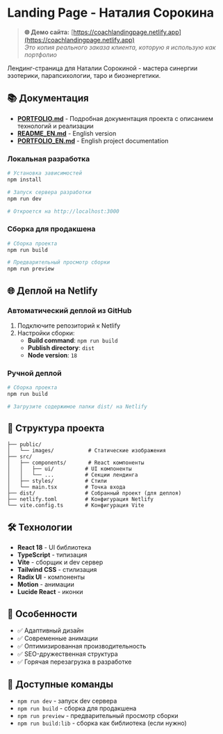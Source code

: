 # Landing Page - Наталия Сорокина

> **🌐 Демо сайта:** [https://coachlandingpage.netlify.app](https://coachlandingpage.netlify.app)  
> *Это копия реального заказа клиента, которую я использую как портфолио*

Лендинг-страница для Наталии Сорокиной - мастера синергии эзотерики, парапсихологии, таро и биоэнергетики.

## 📚 Документация

- **[PORTFOLIO.md](./PORTFOLIO.md)** - Подробная документация проекта с описанием технологий и реализации
- **[README_EN.md](./README_EN.md)** - English version
- **[PORTFOLIO_EN.md](./PORTFOLIO_EN.md)** - English project documentation

### Локальная разработка

```bash
# Установка зависимостей
npm install

# Запуск сервера разработки
npm run dev

# Откроется на http://localhost:3000
```

### Сборка для продакшена

```bash
# Сборка проекта
npm run build

# Предварительный просмотр сборки
npm run preview
```

## 🌐 Деплой на Netlify

### Автоматический деплой из GitHub

1. Подключите репозиторий к Netlify
2. Настройки сборки:
   - **Build command**: `npm run build`
   - **Publish directory**: `dist`
   - **Node version**: `18`

### Ручной деплой

```bash
# Сборка проекта
npm run build

# Загрузите содержимое папки dist/ на Netlify
```

## 📁 Структура проекта

```
├── public/
│   └── images/           # Статические изображения
├── src/
│   ├── components/       # React компоненты
│   │   ├── ui/          # UI компоненты
│   │   └── ...          # Секции лендинга
│   ├── styles/          # Стили
│   └── main.tsx         # Точка входа
├── dist/                # Собранный проект (для деплоя)
├── netlify.toml         # Конфигурация Netlify
└── vite.config.ts       # Конфигурация Vite
```

## 🛠 Технологии

- **React 18** - UI библиотека
- **TypeScript** - типизация
- **Vite** - сборщик и dev сервер
- **Tailwind CSS** - стилизация
- **Radix UI** - компоненты
- **Motion** - анимации
- **Lucide React** - иконки

## 📝 Особенности

- ✅ Адаптивный дизайн
- ✅ Современные анимации
- ✅ Оптимизированная производительность
- ✅ SEO-дружественная структура
- ✅ Горячая перезагрузка в разработке

## 🔧 Доступные команды

- `npm run dev` - запуск dev сервера
- `npm run build` - сборка для продакшена
- `npm run preview` - предварительный просмотр сборки
- `npm run build:lib` - сборка как библиотека (если нужно)